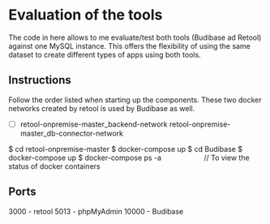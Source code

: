 # Evaluation of the tools

The code in here allows to me evaluate/test both tools (Budibase ad Retool) against one MySQL instance. This offers the flexibility of using the same dataset to create different types of apps using both tools.

## Instructions
Follow the order listed when starting up the components. These two docker networks created by retool is used by Budibase as well.

 - [ ] retool-onpremise-master_backend-network
       retool-onpremise-master_db-connector-network

$ cd retool-onpremise-master
$ docker-compose up
$ cd Budibase
$ docker-compose up
$ docker-compose ps -a      // To view the status of docker containers

## Ports

3000 - retool
5013 - phpMyAdmin
10000 - Budibase